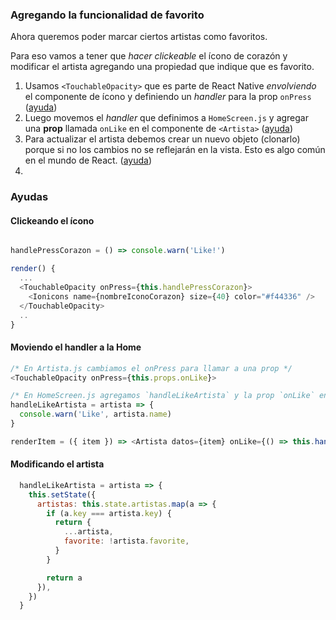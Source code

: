 ### Agregando la funcionalidad de favorito
Ahora queremos poder marcar ciertos artistas como favoritos.

Para eso vamos a tener que _hacer clickeable_ el ícono de corazón y modificar el artista agregando una propiedad que indique que es favorito.
1. Usamos `<TouchableOpacity>` que es parte de React Native _envolviendo_ el componente de ícono y definiendo un _handler_ para la prop `onPress` ([ayuda](#clickeando-el-icono))
1. Luego movemos el _handler_ que definimos a `HomeScreen.js` y agregar una **prop** llamada `onLike` en el componente de `<Artista>` ([ayuda](#moviendo-el-handler-a-la-home))
1. Para actualizar el artista debemos crear un nuevo objeto (clonarlo) porque si no los cambios no se reflejarán en la vista. Esto es algo común en el mundo de React. ([ayuda](#modificando-el-artista))
1. 

### Ayudas
#### Clickeando el ícono
```js

handlePressCorazon = () => console.warn('Like!')

render() {
  ...
  <TouchableOpacity onPress={this.handlePressCorazon}>
    <Ionicons name={nombreIconoCorazon} size={40} color="#f44336" />
  </TouchableOpacity>
  ..
}
```

#### Moviendo el handler a la Home
```js
/* En Artista.js cambiamos el onPress para llamar a una prop */
<TouchableOpacity onPress={this.props.onLike}> 

/* En HomeScreen.js agregamos `handleLikeArtista` y la prop `onLike` en <Artista> */
handleLikeArtista = artista => {
  console.warn('Like', artista.name)
}

renderItem = ({ item }) => <Artista datos={item} onLike={() => this.handleLikeArtista(item)} />
```

#### Modificando el artista
```js
  handleLikeArtista = artista => {
    this.setState({
      artistas: this.state.artistas.map(a => {
        if (a.key === artista.key) {
          return {
            ...artista,
            favorite: !artista.favorite,
          }
        }

        return a
      }),
    })
  }
```